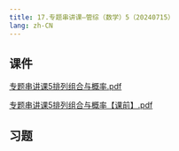 ```yaml
---
title: 17.专题串讲课—管综（数学）5（20240715）
lang: zh-CN
---
```


## 课件
[专题串讲课5排列组合与概率.pdf](..%2F..%2Fpublic%2Fmath%2F2.%E6%95%B0%E5%AD%A6-%E6%AD%A3%E5%BC%8F%E8%AF%BE%2F17.%E4%B8%93%E9%A2%98%E4%B8%B2%E8%AE%B2%E8%AF%BE%E2%80%94%E7%AE%A1%E7%BB%BC%EF%BC%88%E6%95%B0%E5%AD%A6%EF%BC%895%EF%BC%8820240715%EF%BC%89%2F%E4%B8%93%E9%A2%98%E4%B8%B2%E8%AE%B2%E8%AF%BE5%E6%8E%92%E5%88%97%E7%BB%84%E5%90%88%E4%B8%8E%E6%A6%82%E7%8E%87.pdf)

[专题串讲课5排列组合与概率【课前】.pdf](..%2F..%2Fpublic%2Fmath%2F2.%E6%95%B0%E5%AD%A6-%E6%AD%A3%E5%BC%8F%E8%AF%BE%2F17.%E4%B8%93%E9%A2%98%E4%B8%B2%E8%AE%B2%E8%AF%BE%E2%80%94%E7%AE%A1%E7%BB%BC%EF%BC%88%E6%95%B0%E5%AD%A6%EF%BC%895%EF%BC%8820240715%EF%BC%89%2F%E4%B8%93%E9%A2%98%E4%B8%B2%E8%AE%B2%E8%AF%BE5%E6%8E%92%E5%88%97%E7%BB%84%E5%90%88%E4%B8%8E%E6%A6%82%E7%8E%87%E3%80%90%E8%AF%BE%E5%89%8D%E3%80%91.pdf)
## 习题
```



```

